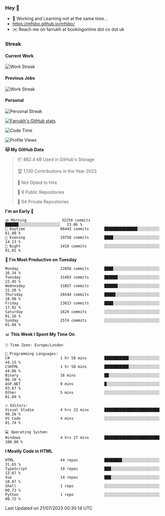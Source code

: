 ### Hey 👋

- 🏃 Working and Learning not at the same time...
- https://mfsbo.github.io/mfsbo/
- ✉️ Reach me on farrukh at bookingonline dot co dot uk

### Streak
#### Current Work
![Work Streak](https://streak-stats.demolab.com/?user=mfsbo)
#### Previous Jobs
![Work Streak](https://streak-stats.demolab.com/?user=farrukhcw)
#### Personal
![Personal Streak](https://streak-stats.demolab.com/?user=farrukhsubhani)

[![Farrukh's GitHub stats](https://github-readme-stats.vercel.app/api?username=mfsbo&hide=stars&count_private=true)](https://github.com/mfsbo/)

<!--START_SECTION:waka-->
![Code Time](http://img.shields.io/badge/Code%20Time-360%20hrs%2050%20mins-blue)

![Profile Views](http://img.shields.io/badge/Profile%20Views-12-blue)

**🐱 My GitHub Data** 

> 📦 882.4 kB Used in GitHub's Storage 
 > 
> 🏆 1,130 Contributions in the Year 2023
 > 
> 🚫 Not Opted to Hire
 > 
> 📜 9 Public Repositories 
 > 
> 🔑 64 Private Repositories 
 > 
**I'm an Early 🐤** 

```text
🌞 Morning                32259 commits       ██████░░░░░░░░░░░░░░░░░░░   23.06 % 
🌆 Daytime                86443 commits       ███████████████░░░░░░░░░░   61.80 % 
🌃 Evening                19758 commits       ████░░░░░░░░░░░░░░░░░░░░░   14.13 % 
🌙 Night                  1418 commits        ░░░░░░░░░░░░░░░░░░░░░░░░░   01.01 % 
```
📅 **I'm Most Productive on Tuesday** 

```text
Monday                   22858 commits       ████░░░░░░░░░░░░░░░░░░░░░   16.34 % 
Tuesday                  31403 commits       ██████░░░░░░░░░░░░░░░░░░░   22.45 % 
Wednesday                31057 commits       ██████░░░░░░░░░░░░░░░░░░░   22.20 % 
Thursday                 26544 commits       █████░░░░░░░░░░░░░░░░░░░░   18.98 % 
Friday                   23813 commits       ████░░░░░░░░░░░░░░░░░░░░░   17.02 % 
Saturday                 1629 commits        ░░░░░░░░░░░░░░░░░░░░░░░░░   01.16 % 
Sunday                   2574 commits        ░░░░░░░░░░░░░░░░░░░░░░░░░   01.84 % 
```


📊 **This Week I Spent My Time On** 

```text
🕑︎ Time Zone: Europe/London

💬 Programming Languages: 
C#                       1 hr 58 mins        ███████████░░░░░░░░░░░░░░   44.15 % 
CSHTML                   1 hr 58 mins        ███████████░░░░░░░░░░░░░░   44.06 % 
Binary                   16 mins             ██░░░░░░░░░░░░░░░░░░░░░░░   06.10 % 
ASP.NET                  9 mins              █░░░░░░░░░░░░░░░░░░░░░░░░   03.67 % 
Other                    5 mins              ░░░░░░░░░░░░░░░░░░░░░░░░░   01.89 % 

🔥 Editors: 
Visual Studio            4 hrs 23 mins       █████████████████████████   98.26 % 
VS Code                  4 mins              ░░░░░░░░░░░░░░░░░░░░░░░░░   01.74 % 

💻 Operating System: 
Windows                  4 hrs 27 mins       █████████████████████████   100.00 % 
```

**I Mostly Code in HTML** 

```text
HTML                     44 repos            ████████░░░░░░░░░░░░░░░░░   31.65 % 
TypeScript               19 repos            ███░░░░░░░░░░░░░░░░░░░░░░   13.67 % 
Vue                      14 repos            ███░░░░░░░░░░░░░░░░░░░░░░   10.07 % 
Shell                    1 repo              ░░░░░░░░░░░░░░░░░░░░░░░░░   00.72 % 
Python                   1 repo              ░░░░░░░░░░░░░░░░░░░░░░░░░   00.72 % 
```




 Last Updated on 21/07/2023 00:30:14 UTC
<!--END_SECTION:waka-->
<!--
**mfsbo/mfsbo** is a ✨ _special_ ✨ repository because its `README.md` (this file) appears on your GitHub profile.

Here are some ideas to get you started:

- 🔭 I’m currently working on ...
- 🌱 I’m currently learning ...
- 👯 I’m looking to collaborate on ...
- 🤔 I’m looking for help with ...
- 💬 Ask me about ...
- 📫 How to reach me: ...
- 😄 Pronouns: ...
- ⚡ Fun fact: ...
-->

